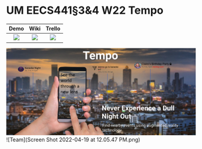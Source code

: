 # UM EECS441§3&4 W22 Tempo

| Demo  |  Wiki |  Trello  |
|:-----:|:-----:|:--------:|
|[<img src="https://eecs441.eecs.umich.edu/img/admin/video.png">][demo_page]|[<img src="https://eecs441.eecs.umich.edu/img/admin/wiki.png">][wiki_page]|[<img src="https://eecs441.eecs.umich.edu/img/admin/trello.png">][process_page]|

![Elevator Pitch](https://github.com/jesum44/Tempo/blob/main/images/Screen%20Shot%202022-04-19%20at%2010.50.38%20AM.png) <!-- MUST be placed in user-images.githubusercontent.com -->
![Team](Screen Shot 2022-04-19 at 12.05.47 PM.png)

[demo_page]: https://www.youtube.com/watch?v=S5yuldNM2EU
[wiki_page]: https://github.com/jesum44/Tempo/wiki
[process_page]: https://trello.com/b/kNYE1QHH/tempo
